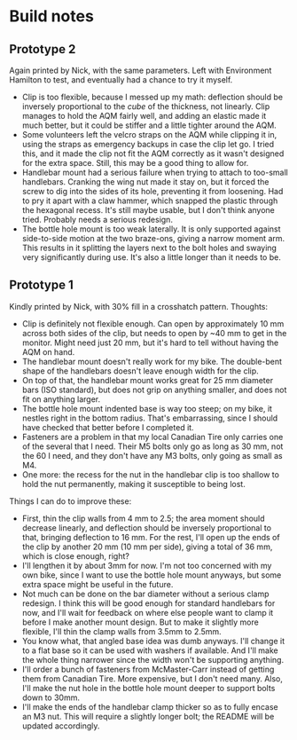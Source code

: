 # Build notes

## Prototype 2

Again printed by Nick, with the same parameters.  Left with Environment
Hamilton to test, and eventually had a chance to try it myself.

* Clip is too flexible, because I messed up my math: deflection should be
  inversely proportional to the *cube* of the thickness, not linearly.  Clip
  manages to hold the AQM fairly well, and adding an elastic made it much
  better, but it could be stiffer and a little tighter around the AQM.
* Some volunteers left the velcro straps on the AQM while clipping it in, using
  the straps as emergency backups in case the clip let go.  I tried this, and
  it made the clip not fit the AQM correctly as it wasn't designed for the
  extra space.  Still, this may be a good thing to allow for.
* Handlebar mount had a serious failure when trying to attach to too-small
  handlebars.  Cranking the wing nut made it stay on, but it forced the screw
  to dig into the sides of its hole, preventing it from loosening.  Had to pry
  it apart with a claw hammer, which snapped the plastic through the hexagonal
  recess.  It's still maybe usable, but I don't think anyone tried.  Probably
  needs a serious redesign.
* The bottle hole mount is too weak laterally.  It is only supported against
  side-to-side motion at the two braze-ons, giving a narrow moment arm.  This
  results in it splitting the layers next to the bolt holes and swaying very
  significantly during use.  It's also a little longer than it needs to be.


## Prototype 1

Kindly printed by Nick, with 30% fill in a crosshatch pattern.  Thoughts:

* Clip is definitely not flexible enough.  Can open by approximately 10 mm
  across both sides of the clip, but needs to open by ~40 mm to get in the
  monitor.  Might need just 20 mm, but it's hard to tell without having the AQM
  on hand.
* The handlebar mount doesn't really work for my bike.  The double-bent shape
  of the handlebars doesn't leave enough width for the clip.
* On top of that, the handlebar mount works great for 25 mm diameter bars (ISO
  standard), but does not grip on anything smaller, and does not fit on anything
  larger.
* The bottle hole mount indented base is way too steep; on my bike, it nestles
  right in the bottom radius.  That's embarrassing, since I should have checked
  that better before I completed it.
* Fasteners are a problem in that my local Canadian Tire only carries one of
  the several that I need.  Their M5 bolts only go as long as 30 mm, not the 60
  I need, and they don't have any M3 bolts, only going as small as M4.
* One more: the recess for the nut in the handlebar clip is too shallow to hold
  the nut permanently, making it susceptible to being lost.

Things I can do to improve these:

* First, thin the clip walls from 4 mm to 2.5; the area moment should decrease
  linearly, and deflection should be inversely proportional to that, bringing
  deflection to 16 mm.  For the rest, I'll open up the ends of the clip by
  another 20 mm (10 mm per side), giving a total of 36 mm, which is close
  enough, right?
* I'll lengthen it by about 3mm for now.  I'm not too concerned with my own
  bike, since I want to use the bottle hole mount anyways, but some extra space
  might be useful in the future.
* Not much can be done on the bar diameter without a serious clamp redesign.
  I think this will be good enough for standard handlebars for now, and I'll
  wait for feedback on where else people want to clamp it before I make another
  mount design.  But to make it slightly more flexible, I'll thin the clamp
  walls from 3.5mm to 2.5mm.
* You know what, that angled base idea was dumb anyways.  I'll change it to a
  flat base so it can be used with washers if available.  And I'll make the
  whole thing narrower since the width won't be supporting anything.
* I'll order a bunch of fasteners from McMaster-Carr instead of getting them
  from Canadian Tire.  More expensive, but I don't need many.  Also, I'll make
  the nut hole in the bottle hole mount deeper to support bolts down to 30mm.
* I'll make the ends of the handlebar clamp thicker so as to fully encase an M3
  nut.  This will require a slightly longer bolt; the README will be updated
  accordingly.
